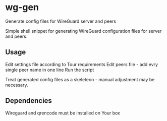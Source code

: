 # wg-gen
 Generate config files for WireGuard server and peers

 Simple shell snippet for generating WireGuard configuration files for server and peers.

 ## Usage

 Edit settings file according to Tour requirements
 Edit peers file - add evry single peer name in one line
 Run the script

 Treat generated config files as a skeleteon - manual adjustment may be necessary.

 ## Dependencies
 Wireguard and qrencode must be installed on Your box
